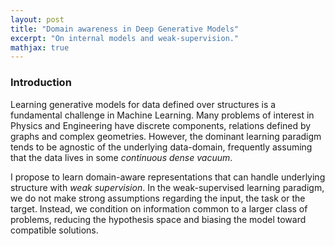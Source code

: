 ```yaml
---
layout: post
title: "Domain awareness in Deep Generative Models"
excerpt: "On internal models and weak-supervision."
mathjax: true
---
```


### Introduction

Learning generative models for data defined over structures is a fundamental challenge in Machine Learning. Many problems of interest in Physics and Engineering have discrete components, relations defined by graphs and complex geometries. However, the dominant learning paradigm tends to be agnostic of the underlying data-domain, frequently assuming that the data lives in some *continuous dense vacuum*.

I propose to learn domain-aware representations that can handle underlying structure with *weak supervision*. In the weak-supervised learning paradigm, we do not make strong assumptions regarding the input, the task or the target. Instead, we condition on information common to a larger class of problems, reducing the hypothesis space and biasing the model toward compatible solutions.



